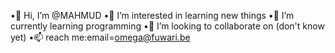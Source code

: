•👋 Hi, I’m @MAHMUD
•👀 I’m interested in learning new things
•🌱 I’m currently learning programming
•💞️ I’m looking to collaborate on (don't know yet)
•📫 reach me:email=omega@fuwari.be
